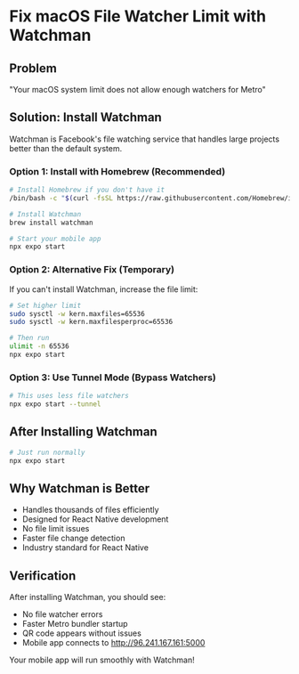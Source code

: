 # Fix macOS File Watcher Limit with Watchman

## Problem
"Your macOS system limit does not allow enough watchers for Metro"

## Solution: Install Watchman
Watchman is Facebook's file watching service that handles large projects better than the default system.

### Option 1: Install with Homebrew (Recommended)
```bash
# Install Homebrew if you don't have it
/bin/bash -c "$(curl -fsSL https://raw.githubusercontent.com/Homebrew/install/HEAD/install.sh)"

# Install Watchman
brew install watchman

# Start your mobile app
npx expo start
```

### Option 2: Alternative Fix (Temporary)
If you can't install Watchman, increase the file limit:
```bash
# Set higher limit
sudo sysctl -w kern.maxfiles=65536
sudo sysctl -w kern.maxfilesperproc=65536

# Then run
ulimit -n 65536
npx expo start
```

### Option 3: Use Tunnel Mode (Bypass Watchers)
```bash
# This uses less file watchers
npx expo start --tunnel
```

## After Installing Watchman
```bash
# Just run normally
npx expo start
```

## Why Watchman is Better
- Handles thousands of files efficiently
- Designed for React Native development
- No file limit issues
- Faster file change detection
- Industry standard for React Native

## Verification
After installing Watchman, you should see:
- No file watcher errors
- Faster Metro bundler startup
- QR code appears without issues
- Mobile app connects to http://96.241.167.161:5000

Your mobile app will run smoothly with Watchman!